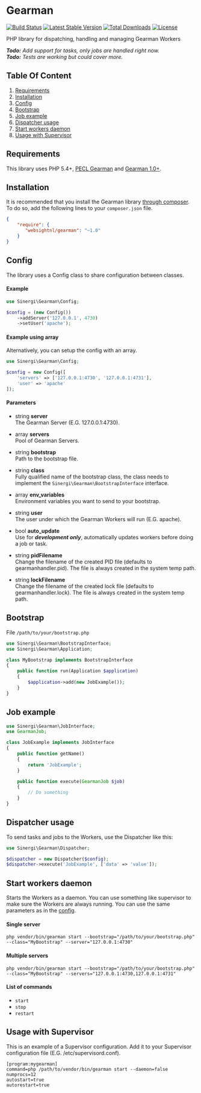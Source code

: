 Gearman
=======

[![Build Status](https://img.shields.io/travis/websightnl/gearman/master.svg?style=flat)](https://travis-ci.org/websightnl/gearman)
[![Latest Stable Version](http://img.shields.io/packagist/v/websightnl/gearman.svg?style=flat)](https://packagist.org/packages/websightnl/gearman)
[![Total Downloads](https://img.shields.io/packagist/dt/websightnl/gearman.svg?style=flat)](https://packagist.org/packages/websightnl/gearman)
[![License](https://img.shields.io/packagist/l/websightnl/gearman.svg?style=flat)](https://packagist.org/packages/websightnl/gearman)

PHP library for dispatching, handling and managing Gearman Workers

_**Todo:** Add support for tasks, only jobs are handled right now._<br>
_**Todo:** Tests are working but could cover more._

## Table Of Content

1. [Requirements](#requirements)
2. [Installation](#installation)
3. [Config](#config)
4. [Bootstrap](#bootstrap)
5. [Job example](#job-example)
6. [Dispatcher usage](#dispatcher-usage)
7. [Start workers daemon](#start-workers-daemon)
8. [Usage with Supervisor](#usage-with-supervisor)

<a name="requirements"></a>
## Requirements

This library uses PHP 5.4+, [PECL Gearman](http://php.net/manual/en/book.gearman.php) and 
[Gearman 1.0+](http://gearman.org).

<a name="installation"></a>
## Installation

It is recommended that you install the Gearman library [through composer](http://getcomposer.org/). To do so, add the following lines to your ``composer.json`` file.

```json
{
    "require": {
       "websightnl/gearman": "~1.0"
    }
}
```

<a name="config"></a>
## Config

The library uses a Config class to share configuration between classes.

#### Example

```php
use Sinergi\Gearman\Config;

$config = (new Config())
    ->addServer('127.0.0.1', 4730)
    ->setUser('apache');
```

#### Example using array

Alternatively, you can setup the config with an array.

```php
use Sinergi\Gearman\Config;

$config = new Config([
    'servers' => ['127.0.0.1:4730', '127.0.0.1:4731'],
    'user' => 'apache'
]);
```

<a name="config-parameters"></a>
#### Parameters

 * string __server__<br>
   The Gearman Server (E.G. 127.0.0.1:4730).
   
 * array __servers__<br>
   Pool of Gearman Servers.

 * string __bootstrap__<br>
   Path to the bootstrap file.
   
 * string __class__<br>
   Fully qualified name of the bootstrap class, the class needs to implement the `Sinergi\Gearman\BootstrapInterface` interface.
   
 * array __env_variables__<br>
   Environment variables you want to send to your bootstrap.
   
 * string __user__<br>
   The user under which the Gearman Workers will run (E.G. apache).
   
 * bool __auto_update__<br> 
   Use for __*development only*__, automatically updates workers before doing a job or task.

 * string __pidFilename__<br> 
   Change the filename of the created PID file (defaults to gearmanhandler.pid).  The file is always created in the system temp path.
   
 * string __lockFilename__<br> 
   Change the filename of the created lock file (defaults to gearmanhandler.lock). The file is always created in the system temp path.
   
<a name="bootstrap"></a>
## Bootstrap

File `/path/to/your/bootstrap.php`

```php
use Sinergi\Gearman\BootstrapInterface;
use Sinergi\Gearman\Application;

class MyBootstrap implements BootstrapInterface
{
    public function run(Application $application)
    {
        $application->add(new JobExample());
    }
}
```

<a name="job-example"></a>
## Job example

```php
use Sinergi\Gearman\JobInterface;
use GearmanJob;

class JobExample implements JobInterface
{
    public function getName()
    {
        return 'JobExample';
    }

    public function execute(GearmanJob $job)
    {
        // Do something
    }
}
```

<a name="dispatcher-usage"></a>
## Dispatcher usage

To send tasks and jobs to the Workers, use the Dispatcher like this:

```php
use Sinergi\Gearman\Dispatcher;

$dispatcher = new Dispatcher($config);
$dispatcher->execute('JobExample', ['data' => 'value']);
```

<a name="start-workers-daemon"></a>
## Start workers daemon

Starts the Workers as a daemon. You can use something like supervisor to make sure the Workers are always running.
You can use the same parameters as in the [config](#config-parameters).

#### Single server

```shell
php vendor/bin/gearman start --bootstrap="/path/to/your/bootstrap.php" --class="MyBootstrap" --server="127.0.0.1:4730"
```

#### Multiple servers

```shell
php vendor/bin/gearman start --bootstrap="/path/to/your/bootstrap.php" --class="MyBootstrap" --servers="127.0.0.1:4730,127.0.0.1:4731"
```

#### List of commands

 * `start`
 * `stop`
 * `restart`


<a name="usage-with-supervisor"></a>
## Usage with Supervisor

This is an example of a Supervisor configuration. Add it to your Supervisor configuration file (E.G. /etc/supervisord.conf).

```
[program:mygearman]
command=php /path/to/vendor/bin/gearman start --daemon=false
numprocs=12
autostart=true
autorestart=true
```
